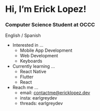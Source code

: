 # Hi, I’m Erick Lopez!
### Computer Science Student at OCCC

English / Spanish

- Interested in ...
  - Mobile App Development
  - Web Development
  - Keyboards
- Currently learning ...
  - React Native
  - Flutter
  - React
- Reach me ...
  - email: contactme@ericklopez.dev
  - insta: earlgreydev
  - threads: earlgreydev

<!---
ericklopezdev/ericklopezdev is a ✨ special ✨ repository because its `README.md` (this file) appears on your GitHub profile.
You can click the Preview link to take a look at your changes.
--->
